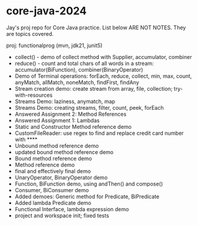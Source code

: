 # core-java-2024

Jay's proj repo for Core Java practice. List below ARE NOT NOTES. They are topics covered.

proj: functionalprog (mvn, jdk21, junit5)
- collect() - demo of collect method with Supplier, accumulator, combiner
- reduce() - count and total chars of all words in a stream: accumulator(BiFunction), combiner(BinaryOperator)
- Demo of Terminal operations: forEach, reduce, collect, min, max, count, anyMatch, allMatch, noneMatch, findFirst, findAny
- Stream creation demo: create stream from array, file, collection; try-with-resources
- Streams Demo: laziness, anymatch, map
- Streams Demo: creating streams, filter, count, peek, forEach
- Answered Assignment 2: Method References
- Answered Assignment 1: Lambdas
- Static and Constructor Method reference demo
- CustomFileReader: use regex to find and replace credit card number with ****
- Unbound method reference demo
- updated bound method reference demo
- Bound method reference demo
- Method reference demo
- final and effectively final demo
- UnaryOperator, BinaryOperator demo
- Function, BiFunction demo, using andThen() and compose()
- Consumer, BiConsumer demo
- Added demoes: Generic method for Predicate, BiPredicate
- Added lambda Predicate demo
- Functional Interface, lambda expression demo
- project and workspace init; fixed tests
